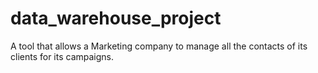 # data_warehouse_project
A tool that allows a Marketing company to manage all the contacts of its clients for its campaigns.

